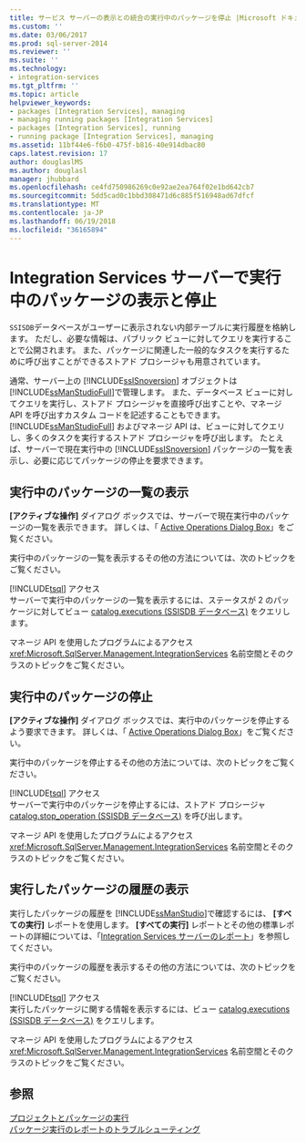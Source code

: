 ```yaml
---
title: サービス サーバーの表示との統合の実行中のパッケージを停止 |Microsoft ドキュメント
ms.custom: ''
ms.date: 03/06/2017
ms.prod: sql-server-2014
ms.reviewer: ''
ms.suite: ''
ms.technology:
- integration-services
ms.tgt_pltfrm: ''
ms.topic: article
helpviewer_keywords:
- packages [Integration Services], managing
- managing running packages [Integration Services]
- packages [Integration Services], running
- running package [Integration Services], managing
ms.assetid: 11bf44e6-f6b0-475f-b816-40e914dbac80
caps.latest.revision: 17
author: douglaslMS
ms.author: douglasl
manager: jhubbard
ms.openlocfilehash: ce4fd750986269c0e92ae2ea764f02e1bd642cb7
ms.sourcegitcommit: 5dd5cad0c1bbd308471d6c885f516948ad67dfcf
ms.translationtype: MT
ms.contentlocale: ja-JP
ms.lasthandoff: 06/19/2018
ms.locfileid: "36165894"
---
```

# <a name="viewing-and-stopping-packages-running-on-the-integration-services-server"></a>Integration Services サーバーで実行中のパッケージの表示と停止
  `SSISDB`データベースがユーザーに表示されない内部テーブルに実行履歴を格納します。 ただし、必要な情報は、パブリック ビューに対してクエリを実行することで公開されます。 また、パッケージに関連した一般的なタスクを実行するために呼び出すことができるストアド プロシージャも用意されています。  
  
 通常、サーバー上の [!INCLUDE[ssISnoversion](../includes/ssisnoversion-md.md)] オブジェクトは [!INCLUDE[ssManStudioFull](../includes/ssmanstudiofull-md.md)]で管理します。 また、データベース ビューに対してクエリを実行し、ストアド プロシージャを直接呼び出すことや、マネージ API を呼び出すカスタム コードを記述することもできます。 [!INCLUDE[ssManStudioFull](../includes/ssmanstudiofull-md.md)] およびマネージ API は、ビューに対してクエリし、多くのタスクを実行するストアド プロシージャを呼び出します。 たとえば、サーバーで現在実行中の [!INCLUDE[ssISnoversion](../includes/ssisnoversion-md.md)] パッケージの一覧を表示し、必要に応じてパッケージの停止を要求できます。  
  
## <a name="viewing-the-list-of-running-packages"></a>実行中のパッケージの一覧の表示  
 **[アクティブな操作]** ダイアログ ボックスでは、サーバーで現在実行中のパッケージの一覧を表示できます。 詳しくは、「 [Active Operations Dialog Box](../../2014/integration-services/active-operations-dialog-box.md)」をご覧ください。  
  
 実行中のパッケージの一覧を表示するその他の方法については、次のトピックをご覧ください。  
  
 [!INCLUDE[tsql](../includes/tsql-md.md)] アクセス  
 サーバーで実行中のパッケージの一覧を表示するには、ステータスが 2 のパッケージに対してビュー [catalog.executions (SSISDB データベース)](/sql/integration-services/system-views/catalog-executions-ssisdb-database) をクエリします。  
  
 マネージ API を使用したプログラムによるアクセス  
 <xref:Microsoft.SqlServer.Management.IntegrationServices> 名前空間とそのクラスのトピックをご覧ください。  
  
## <a name="stopping-a-running-package"></a>実行中のパッケージの停止  
 **[アクティブな操作]** ダイアログ ボックスでは、実行中のパッケージを停止するよう要求できます。 詳しくは、「 [Active Operations Dialog Box](../../2014/integration-services/active-operations-dialog-box.md)」をご覧ください。  
  
 実行中のパッケージを停止するその他の方法については、次のトピックをご覧ください。  
  
 [!INCLUDE[tsql](../includes/tsql-md.md)] アクセス  
 サーバーで実行中のパッケージを停止するには、ストアド プロシージャ [catalog.stop_operation (SSISDB データベース)](/sql/integration-services/system-stored-procedures/catalog-stop-operation-ssisdb-database) を呼び出します。  
  
 マネージ API を使用したプログラムによるアクセス  
 <xref:Microsoft.SqlServer.Management.IntegrationServices> 名前空間とそのクラスのトピックをご覧ください。  
  
## <a name="viewing-the-history-of-packages-that-have-run"></a>実行したパッケージの履歴の表示  
 実行したパッケージの履歴を [!INCLUDE[ssManStudio](../includes/ssmanstudio-md.md)]で確認するには、 **[すべての実行]** レポートを使用します。 **[すべての実行]** レポートとその他の標準レポートの詳細については、「[Integration Services サーバーのレポート](../../2014/integration-services/reports-for-the-integration-services-server.md)」を参照してください。  
  
 実行中のパッケージの履歴を表示するその他の方法については、次のトピックをご覧ください。  
  
 [!INCLUDE[tsql](../includes/tsql-md.md)] アクセス  
 実行したパッケージに関する情報を表示するには、ビュー [catalog.executions (SSISDB データベース)](/sql/integration-services/system-views/catalog-executions-ssisdb-database) をクエリします。  
  
 マネージ API を使用したプログラムによるアクセス  
 <xref:Microsoft.SqlServer.Management.IntegrationServices> 名前空間とそのクラスのトピックをご覧ください。  
  
## <a name="see-also"></a>参照  
 [プロジェクトとパッケージの実行](packages/run-integration-services-ssis-packages.md)   
 [パッケージ実行のレポートのトラブルシューティング](troubleshooting/troubleshooting-reports-for-package-execution.md)  
  
  
